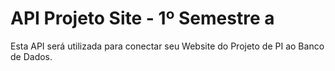 # API Projeto Site - 1º Semestre a

Esta API será utilizada para conectar seu Website do Projeto de PI ao Banco de Dados.
